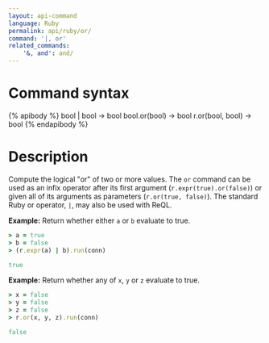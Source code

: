 ```yaml
---
layout: api-command
language: Ruby
permalink: api/ruby/or/
command: '|, or'
related_commands:
    '&, and': and/
---
```


# Command syntax #

{% apibody %}
bool | bool &rarr; bool
bool.or(bool) &rarr; bool
r.or(bool, bool) &rarr; bool
{% endapibody %}

# Description #

Compute the logical "or" of two or more values. The `or` command can be used as an infix operator after its first argument (`r.expr(true).or(false)`) or given all of its arguments as parameters (`r.or(true, false)`). The standard Ruby or operator, `|`, may also be used with ReQL.

__Example:__ Return whether either `a` or `b` evaluate to true.

```rb
> a = true
> b = false
> (r.expr(a) | b).run(conn)

true
```

__Example:__ Return whether any of `x`, `y` or `z` evaluate to true.

```rb
> x = false
> y = false
> z = false
> r.or(x, y, z).run(conn)

false
```
